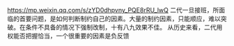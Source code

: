 https://mp.weixin.qq.com/s/zYD0dhpvny_PQE8rRU_lwQ
二代一旦接班，所面临的首要问题，是如何判断制约自己的因素。大量的制约因素，只能顺应，难以突破。在条件不具备的情况下强制改制，十有八九效果不佳。
从历史来看，二代用权能否把握恰当，一个很重要的因素是负反馈